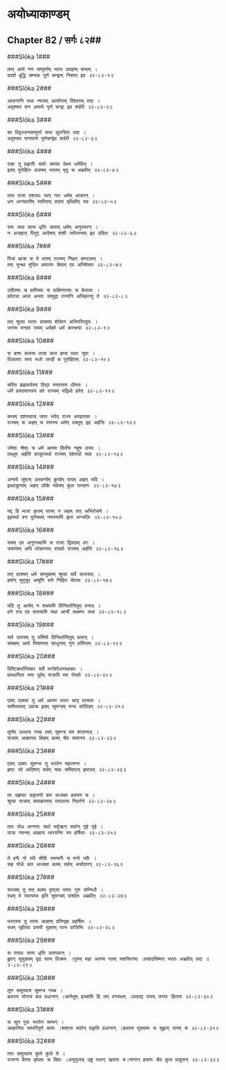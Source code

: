 अयोध्याकाण्डम्
===============================


## Chapter 82  / सर्गः ८२##


###Slōka 1###


    ताम् आर्य गण सम्पूर्णाम् भरतः प्रग्रहाम् सभाम् ।
    ददर्श बुद्धि सम्पन्नः पूर्ण चन्द्राम् निशाम् इव ॥२-८२-१॥


###Slōka 2###


    आसनानि यथा न्यायम् आर्याणाम् विशताम् तदा ।
    अदृश्यत घन अपाये पूर्ण चन्द्रा इव शर्वरी ॥२-८२-२॥


###Slōka 3###


    सा विद्वज्जनसम्पूर्णा सभा सुरुचिरा तदा ।
    अदृश्यत घनापाये पूर्णचन्द्रेव शर्वरी ॥२-८२-३॥


###Slōka 4###


    राज्ञः तु प्रकृतीः सर्वाः समग्राः प्रेक्ष्य धर्मवित् ।
    इदम् पुरोहितः वाक्यम् भरतम् मृदु च अब्रवीत् ॥२-८२-४॥


###Slōka 5###


    तात राजा दशरथः स्वर् गतः धर्मम् आचरन् ।
    धन धान्यवतीम् स्फीताम् प्रदाय पृथिवीम् तव ॥२-८२-५॥


###Slōka 6###


    रामः तथा सत्य धृतिः सताम् धर्मम् अनुस्मरन् ।
    न अजहात् पितुर् आदेशम् शशी ज्योत्स्नाम् इव उदितः ॥२-८२-६॥


###Slōka 7###


    पित्रा भ्रात्रा च ते दत्तम् राज्यम् निहत कण्टकम् ।
    तत् भुन्क्ष्व मुदित अमात्यः क्षिप्रम् एव अभिषेचय ॥२-८२-७॥


###Slōka 8###


    उदीच्याः च प्रतीच्याः च दाक्षिणात्याः च केवलाः ।
    कोट्या अपर अन्ताः सामुद्रा रत्नानि अभिहरन्तु ते ॥२-८२-८॥


###Slōka 9###


    तत् श्रुत्वा भरतः वाक्यम् शोकेन अभिपरिप्लुतः ।
    जगाम मनसा रामम् धर्मज्ञो धर्म कान्क्षया ॥२-८२-९॥


###Slōka 10###


    स बाष्प कलया वाचा कल हम्स स्वरः युवा ।
    विललाप सभा मध्ये जगर्हे च पुरोहितम् ॥२-८२-१०॥


###Slōka 11###


    चरित ब्रह्मचर्यस्य विद्या स्नातस्य धीमतः ।
    धर्मे प्रयतमानस्य को राज्यम् मद्विधो हरेत् ॥२-८२-११॥


###Slōka 12###


    कथम् दशरथाज् जातः भवेद् राज्य अपहारकः ।
    राज्यम् च अहम् च रामस्य धर्मम् वक्तुम् इह अर्हसि ॥२-८२-१२॥


###Slōka 13###


    ज्येष्ठः श्रेष्ठः च धर्म आत्मा दिलीप नहुष उपमः ।
    लब्धुम् अर्हति काकुत्स्थो राज्यम् दशरथो यथा ॥२-८२-१३॥


###Slōka 14###


    अनार्य जुष्टम् अस्वर्ग्यम् कुर्याम् पापम् अहम् यदि ।
    इक्ष्वाकूणाम् अहम् लोके भवेयम् कुल पाम्सनः ॥२-८२-१४॥


###Slōka 15###


    यद्द् हि मात्रा कृतम् पापम् न अहम् तत् अभिरोचये ।
    इहस्थो वन दुर्गस्थम् नमस्यामि कृत अन्जलिः ॥२-८२-१५॥


###Slōka 16###


    रामम् एव अनुगच्चामि स राजा द्विपदाम् वरः ।
    त्रयाणाम् अपि लोकानाम् राघवो राज्यम् अर्हति ॥२-८२-१६॥


###Slōka 17###


    तत् वाक्यम् धर्म सम्युक्तम् श्रुत्वा सर्वे सभासदः ।
    हर्षान् मुमुचुर् अश्रूणि रामे निहित चेतसः ॥२-८२-१७॥


###Slōka 18###


    यदि तु आर्यम् न शक्ष्यामि विनिवर्तयितुम् वनात् ।
    वने तत्र एव वत्स्यामि यथा आर्यो लक्ष्मणः तथा ॥२-८२-१८॥


###Slōka 19###


    सर्व उपायम् तु वर्तिष्ये विनिवर्तयितुम् बलात् ।
    समक्षम् आर्य मिश्राणाम् साधूनाम् गुण वर्तिनाम् ॥२-८२-१९॥


###Slōka 20###


    विष्टिकर्मान्तिकाः सर्वे मार्गशोधनरक्षकाः ।
    प्रस्थापिता मया पूर्वम् यात्रापि मम रोचते ॥२-८२-२०॥


###Slōka 21###


    एवम् उक्त्वा तु धर्म आत्मा भरतः भ्रातृ वत्सलः ।
    समीपस्थम् उवाच इदम् सुमन्त्रम् मन्त्र कोविदम् ॥२-८२-२१॥


###Slōka 22###


    तूर्णम् उत्थाय गच्च त्वम् सुमन्त्र मम शासनात् ।
    यात्राम् आज्ञापय क्षिप्रम् बलम् चैव समानय ॥२-८२-२२॥


###Slōka 23###


    एवम् उक्तः सुमन्त्रः तु भरतेन महात्मना ।
    हृष्टः सो अदिशत् सर्वम् यथा सम्दिष्टम् इष्टवत् ॥२-८२-२३॥


###Slōka 24###


    ताः प्रहृष्टाः प्रकृतयो बल अध्यक्षा बलस्य च ।
    श्रुत्वा यात्राम् समाज्ञप्ताम् राघवस्य निवर्तने ॥२-८२-२४॥


###Slōka 25###


    ततः योध अन्गनाः सर्वा भर्तृऋन् सर्वान् गृहे गृहे ।
    यात्रा गमनम् आज्ञाय त्वरयन्ति स्म हर्षिताः ॥२-८२-२५॥


###Slōka 26###


    ते हयैः गो रथैः शीघ्रैः स्यन्दनैः च मनो जवैः ।
    सह योधैः बल अध्यक्षा बलम् सर्वम् अचोदयन् ॥२-८२-२६॥


###Slōka 27###


    सज्जम् तु तत् बलम् दृष्ट्वा भरतः गुरु सम्निधौ ।
    रथम् मे त्वरयस्व इति सुमन्त्रम् पार्श्वतः अब्रवीत् ॥२-८२-२७॥


###Slōka 28###


    भरतस्य तु तस्य आज्ञाम् प्रतिगृह्य प्रहर्षितः ।
    रथम् गृहीत्वा प्रययौ युक्तम् परम वाजिभिः ॥२-८२-२८॥


###Slōka 29###


    स राघवः सत्य धृतिः प्रतापवान् ।
    ब्रुवन् सुयुक्तम् दृढ सत्य विक्रमः ।गुरुम् महा अरण्य गतम् यशस्विनम् ।प्रसादयिष्यन् भरतः अब्रवीत् तदा ॥२-८२-२९॥


###Slōka 30###


    तूण समुत्थाय सुमन्त्र गच्च ।
    बलस्य योगाय बल प्रधानान् ।आनेतुम् इच्चामि हि तम् वनस्थम् ।प्रसाद्य रामम् जगतः हिताय ॥२-८२-३०॥


###Slōka 31###


    स सूत पुत्रः भरतेन सम्यग् ।
    आज्ञापितः सम्परिपूर्ण कामः ।शशास सर्वान् प्रकृति प्रधानान् ।बलस्य मुख्यामः च सुहृज् जनम् च ॥२-८२-३१॥


###Slōka 32###


    ततः समुत्थाय कुले कुले ते ।
    राजन्य वैश्या वृषलाः च विप्राः ।अयूयुजन्न् उष्ट्र रथान् खरामः च।नागान् हयामः चैव कुल प्रसूतान् ॥२-८२-३२॥



